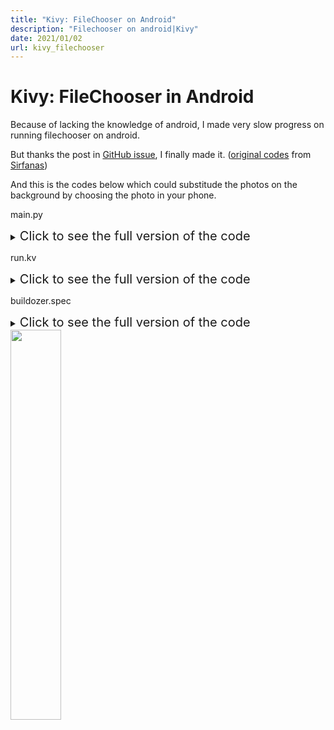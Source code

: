 ```yaml
---
title: "Kivy: FileChooser on Android"
description: "Filechooser on android|Kivy"
date: 2021/01/02
url: kivy_filechooser
---
```


# Kivy: FileChooser in Android

Because of lacking the knowledge of android, I made very slow progress on running filechooser on android.

But thanks the post in [GitHub issue](https://github.com/kivy/plyer/issues/512), I finally made it. ([original codes](https://github.com/kivy/plyer/files/5014975/android_filechooser.zip) from [Sirfanas](https://github.com/Sirfanas))

And this is the codes below which could substitude the photos on the background by choosing the photo in your phone.

main.py
<details>
  <summary><span style="font-size:20px"> Click to see the full version of the code</span> </summary>

```python
from kivy.app import App
from kivy.uix.widget import Widget
from kivy.properties import NumericProperty, ReferenceListProperty, ObjectProperty
from kivy.vector import Vector

from kivy.clock import Clock
from random import randint
from kivy.lang import Builder
from kivy.uix.image import AsyncImage


from plyer import filechooser
from kivy.properties import ListProperty
from kivy.uix.button import Button


class FileChoose(Button):
    '''
    Button that triggers 'filechooser.open_file()' and processes
    the data response from filechooser Activity.
    '''

    selection = ListProperty([])

    def choose(self):
        '''
        Call plyer filechooser API to run a filechooser Activity.
        '''
        filechooser.open_file(on_selection=self.handle_selection)

    def handle_selection(self, selection):
        '''
        Callback function for handling the selection response from Activity.
        '''
        self.selection = selection

    def on_selection(self, *a, **k):
        '''
        Update TextInput.text after FileChoose.selection is changed
        via FileChoose.handle_selection.
        '''
        print(str(self.selection))


class Main(Widget):
    box = ObjectProperty(None)


    selection = ListProperty([])

    def choose(self):
        '''
        Call plyer filechooser API to run a filechooser Activity.
        '''
        filechooser.open_file(on_selection=self.handle_selection)

    def handle_selection(self, selection):
        '''
        Callback function for handling the selection response from Activity.
        '''
        self.selection = selection

    def on_selection(self, *a, **k):
        '''
        Update TextInput.text after FileChoose.selection is changed
        via FileChoose.handle_selection.
        '''
        self.box.ii = self.selection[0]


class RunApp(App):
    def build(self):
        game = Main()
        return game

if __name__ == '__main__':
    RunApp().run()
```

</details>

run.kv
<details>
  <summary><span style="font-size:20px"> Click to see the full version of the code</span> </summary>

```kv
<FileChoose>:

<Main@Widget>:
    box: box_img
    BoxLayout:
        id: box_img
        ii: '1.png'
        canvas:
            Rectangle:
                source: self.ii
                pos: root.pos
                size: root.size
    BoxLayout:
        #ii: '123'
        Button:
            ii: '234'
            pos: self.pos
            text: self.ii
            on_release: root.choose()
```

</details>

buildozer.spec

<details>
  <summary><span style="font-size:20px"> Click to see the full version of the code</span> </summary>

<pre>
[app]

# (str) Title of your application
title = FileChooser

# (str) Package name
package.name = filechooser

# (str) Package domain (needed for android/ios packaging)
package.domain = org.sirfanas.filechooser

# (str) Source code where the main.py live
source.dir = .

# (list) Source files to include (let empty to include all the files)
source.include_exts = py,png,jpg,kv,atlas

# (list) List of inclusions using pattern matching
#source.include_patterns = assets/*,images/*.png

# (list) Source files to exclude (let empty to not exclude anything)
#source.exclude_exts = spec

# (list) List of directory to exclude (let empty to not exclude anything)
#source.exclude_dirs = tests, bin

# (list) List of exclusions using pattern matching
#source.exclude_patterns = license,images/*/*.jpg

# (str) Application versioning (method 1)
version = 0.5

# (str) Application versioning (method 2)
# version.regex = __version__ = ['"](.*)['"]
# version.filename = %(source.dir)s/main.py

# (list) Application requirements
# comma separated e.g. requirements = sqlite3,kivy
requirements =
  plyer,
  android,
  kivy, kivymd,
  python3==3.7.5

# (str) Custom source folders for requirements
# Sets custom source for any requirements with recipes
# requirements.source.kivy = ../../kivy

# (list) Garden requirements
# garden_requirements =

# (str) Presplash of the application
#presplash.filename = %(source.dir)s/data/presplash.png

# (str) Icon of the application
#icon.filename = %(source.dir)s/data/icon.png

# (str) Supported orientation (one of landscape, sensorLandscape, portrait or all)
orientation = all

# (list) List of service to declare
#services = NAME:ENTRYPOINT_TO_PY,NAME2:ENTRYPOINT2_TO_PY

#
# OSX Specific
#

#
# author = © Copyright Info

# change the major version of python used by the app
osx.python_version = 3

# Kivy version to use
osx.kivy_version =  1.9.1

#
# Android specific
#

# (bool) Indicate if the application should be fullscreen or not
fullscreen = 0

# (string) Presplash background color (for new android toolchain)
# Supported formats are: #RRGGBB #AARRGGBB or one of the following names:
# red, blue, green, black, white, gray, cyan, magenta, yellow, lightgray,
# darkgray, grey, lightgrey, darkgrey, aqua, fuchsia, lime, maroon, navy,
# olive, purple, silver, teal.
#android.presplash_color = #FFFFFF

# (list) Permissions
android.permissions = INTERNET,WRITE_EXTERNAL_STORAGE,READ_EXTERNAL_STORAGE

# (int) Target Android API, should be as high as possible.
android.api = 27

# (int) Minimum API your APK will support.
android.minapi = 21

# (str) Android NDK version to use
android.ndk = 19b

# (int) Android NDK API to use. This is the minimum API your app will support, it should usually match android.minapi.
android.ndk_api = 21

# (bool) Use --private data storage (True) or --dir public storage (False)
#android.private_storage = True

# (str) Android NDK directory (if empty, it will be automatically downloaded.)
#android.ndk_path =

# (str) Android SDK directory (if empty, it will be automatically downloaded.)
#android.sdk_path =

# (str) ANT directory (if empty, it will be automatically downloaded.)
#android.ant_path =

# (bool) If True, then skip trying to update the Android sdk
# This can be useful to avoid excess Internet downloads or save time
# when an update is due and you just want to test/build your package
android.skip_update = False

# (bool) If True, then automatically accept SDK license
# agreements. This is intended for automation only. If set to False,
# the default, you will be shown the license when first running
# buildozer.
android.accept_sdk_license = True

# (str) Android entry point, default is ok for Kivy-based app
#android.entrypoint = org.renpy.android.PythonActivity

# (list) Pattern to whitelist for the whole project
#android.whitelist =

# (str) Path to a custom whitelist file
#android.whitelist_src =

# (str) Path to a custom blacklist file
#android.blacklist_src =

# (list) List of Java .jar files to add to the libs so that pyjnius can access
# their classes. Don't add jars that you do not need, since extra jars can slow
# down the build process. Allows wildcards matching, for example:
# OUYA-ODK/libs/*.jar
#android.add_jars = foo.jar,bar.jar,path/to/more/*.jar

# (list) List of Java files to add to the android project (can be java or a
# directory containing the files)
#android.add_src =

# (list) Android AAR archives to add (currently works only with sdl2_gradle
# bootstrap)
#android.add_aars =

# (list) Gradle dependencies to add (currently works only with sdl2_gradle
# bootstrap)
#android.gradle_dependencies =

# (list) Java classes to add as activities to the manifest.
#android.add_activites = com.example.ExampleActivity

# (str) python-for-android branch to use, defaults to master
#p4a.branch = master

# (str) OUYA Console category. Should be one of GAME or APP
# If you leave this blank, OUYA support will not be enabled
#android.ouya.category = GAME

# (str) Filename of OUYA Console icon. It must be a 732x412 png image.
#android.ouya.icon.filename = %(source.dir)s/data/ouya_icon.png

# (str) XML file to include as an intent filters in <activity> tag
#android.manifest.intent_filters =

# (str) launchMode to set for the main activity
#android.manifest.launch_mode = standard

# (list) Android additional libraries to copy into libs/armeabi
#android.add_libs_armeabi = libs/android/*.so
#android.add_libs_armeabi_v7a = libs/android-v7/*.so
#android.add_libs_x86 = libs/android-x86/*.so
#android.add_libs_mips = libs/android-mips/*.so

# (bool) Indicate whether the screen should stay on
# Don't forget to add the WAKE_LOCK permission if you set this to True
#android.wakelock = False

# (list) Android application meta-data to set (key=value format)
#android.meta_data =

# (list) Android library project to add (will be added in the
# project.properties automatically.)
#android.library_references =

# (list) Android shared libraries which will be added to AndroidManifest.xml using <uses-library> tag
#android.uses_library =

# (str) Android logcat filters to use
#android.logcat_filters = *:S python:D

# (bool) Copy library instead of making a libpymodules.so
#android.copy_libs = 1

# (str) The Android arch to build for, choices: armeabi-v7a, arm64-v8a, x86, x86_64
android.arch = armeabi-v7a

#
# Python for android (p4a) specific
#

# (str) python-for-android git clone directory (if empty, it will be automatically cloned from github)
#p4a.source_dir =

# (str) The directory in which python-for-android should look for your own build recipes (if any)
#p4a.local_recipes =

# (str) Filename to the hook for p4a
#p4a.hook =

# (str) Bootstrap to use for android builds
# p4a.bootstrap = sdl2

# (int) port number to specify an explicit --port= p4a argument (eg for bootstrap flask)
#p4a.port =


#
# iOS specific
#

# (str) Path to a custom kivy-ios folder
#ios.kivy_ios_dir = ../kivy-ios
# Alternately, specify the URL and branch of a git checkout:
ios.kivy_ios_url = https://github.com/kivy/kivy-ios
ios.kivy_ios_branch = master

# Another platform dependency: ios-deploy
# Uncomment to use a custom checkout
#ios.ios_deploy_dir = ../ios_deploy
# Or specify URL and branch
ios.ios_deploy_url = https://github.com/phonegap/ios-deploy
ios.ios_deploy_branch = 1.7.0

# (str) Name of the certificate to use for signing the debug version
# Get a list of available identities: buildozer ios list_identities
#ios.codesign.debug = "iPhone Developer: <lastname> <firstname> (<hexstring>)"

# (str) Name of the certificate to use for signing the release version
#ios.codesign.release = %(ios.codesign.debug)s


[buildozer]

# (int) Log level (0 = error only, 1 = info, 2 = debug (with command output))
log_level = 2

# (int) Display warning if buildozer is run as root (0 = False, 1 = True)
warn_on_root = 1

# (str) Path to build artifact storage, absolute or relative to spec file
build_dir = ../.buildozer

# (str) Path to build output (i.e. .apk, .ipa) storage
# bin_dir = ./bin

#    -----------------------------------------------------------------------------
#    List as sections
#
#    You can define all the "list" as [section:key].
#    Each line will be considered as a option to the list.
#    Let's take [app] / source.exclude_patterns.
#    Instead of doing:
#
#[app]
#source.exclude_patterns = license,data/audio/*.wav,data/images/original/*
#
#    This can be translated into:
#
#[app:source.exclude_patterns]
#license
#data/audio/*.wav
#data/images/original/*
#


#    -----------------------------------------------------------------------------
#    Profiles
#
#    You can extend section / key with a profile
#    For example, you want to deploy a demo version of your application without
#    HD content. You could first change the title to add "(demo)" in the name
#    and extend the excluded directories to remove the HD content.
#
#[app@demo]
#title = My Application (demo)
#
#[app:source.exclude_patterns@demo]
#images/hd/*
#
#    Then, invoke the command line with the "demo" profile:
#
#buildozer --profile demo android debug
</pre>
</details>

<img src="https://s3.ax1x.com/2021/01/02/sSdtHg.gif" style="height:40%;">
